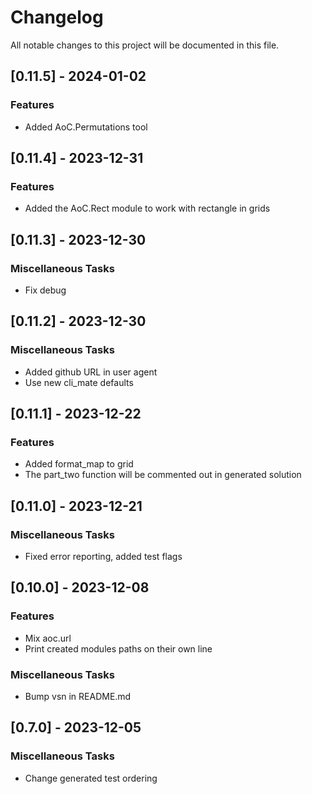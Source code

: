 # Changelog

All notable changes to this project will be documented in this file.

## [0.11.5] - 2024-01-02

### Features

- Added AoC.Permutations tool

## [0.11.4] - 2023-12-31

### Features

- Added the AoC.Rect module to work with rectangle in grids

## [0.11.3] - 2023-12-30

### Miscellaneous Tasks

- Fix debug

## [0.11.2] - 2023-12-30

### Miscellaneous Tasks

- Added github URL in user agent
- Use new cli_mate defaults

## [0.11.1] - 2023-12-22

### Features

- Added format_map to grid
- The part_two function will be commented out in generated solution

## [0.11.0] - 2023-12-21

### Miscellaneous Tasks

- Fixed error reporting, added test flags

## [0.10.0] - 2023-12-08

### Features

- Mix aoc.url
- Print created modules paths on their own line

### Miscellaneous Tasks

- Bump vsn in README.md

## [0.7.0] - 2023-12-05

### Miscellaneous Tasks

- Change generated test ordering

<!-- generated by git-cliff -->
